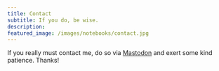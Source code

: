 ```yaml
---
title: Contact
subtitle: If you do, be wise.
description: 
featured_image: /images/notebooks/contact.jpg
---
```


If you really must contact me, do so via [Mastodon](https://universeodon.com/@peaceablewriter) and exert some kind patience. Thanks!


